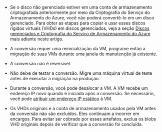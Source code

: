 * Se o disco não gerenciado estiver em uma conta de armazenamento criptografada anteriormente por meio da Criptografia do Serviço do Armazenamento do Azure, você não poderá convertê-lo em um disco gerenciado. Para obter as etapas para copiar e usar esses discos rígidos virtuais (VHDs) em discos gerenciados, veja a seção [Discos gerenciados e Criptografia do Serviço de Armazenamento do Azure](#managed-disks-and-azure-storage-service-encryption) mais adiante neste artigo.

* A conversão requer uma reinicialização da VM, programe então a migração de suas VMs durante uma janela de manutenção já existente. 

* A conversão não é reversível. 

* Não deixe de testar a conversão. Migre uma máquina virtual de teste antes de executar a migração na produção.

* Durante a conversão, você pode desalocar a VM. A VM recebe um endereço IP novo quando é iniciada após a conversão. Se necessário, você pode [atribuir um endereço IP estático](../articles/virtual-network/virtual-network-ip-addresses-overview-arm.md) à VM.

* Os VHDs originais e a conta de armazenamento usados pela VM antes da conversão não são excluídos. Eles continuam a incorrer em encargos. Para evitar ser cobrado por esses artefatos, exclua os blobs VHD originais depois de verificar que a conversão foi concluída.